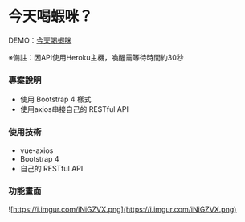 # 今天喝蝦咪？

DEMO：[今天喝蝦咪](https://cai-yi-ru.github.io/drink/)

※備註：因API使用Heroku主機，喚醒需等待時間約30秒

### 專案說明

- 使用 Bootstrap 4 樣式
- 使用axios串接自己的 RESTful API

### ****使用技術****

- vue-axios
- Bootstrap 4
- 自己的 RESTful API

### 功能畫面

![https://i.imgur.com/iNiGZVX.png](https://i.imgur.com/iNiGZVX.png)